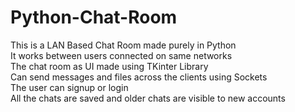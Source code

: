 # Python-Chat-Room  
This is a LAN Based Chat Room made purely in Python  
It works between users connected on same networks  
The chat room as UI made using TKinter Library  
Can send messages and files across the clients using Sockets  
The user can signup or login  
All the chats are saved and older chats are visible to new accounts
